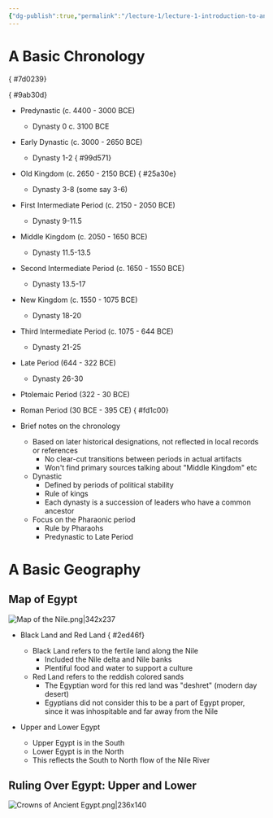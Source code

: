 ```yaml
---
{"dg-publish":true,"permalink":"/lecture-1/lecture-1-introduction-to-ancient-egypt/","tags":["gardenEntry"]}
---
```


# A Basic Chronology
{ #7d0239}

{ #9ab30d}

- Predynastic (c. 4400 - 3000 BCE)
	- Dynasty 0 c. 3100 BCE
- Early Dynastic (c. 3000 - 2650 BCE)
	- Dynasty 1-2
{ #99d571}

- Old Kingdom (c. 2650 - 2150 BCE)
{ #25a30e}

	- Dynasty 3-8 (some say 3-6)
- First Intermediate Period (c. 2150 - 2050 BCE)
	- Dynasty 9-11.5
- Middle Kingdom (c. 2050 - 1650 BCE)
	- Dynasty 11.5-13.5
- Second Intermediate Period (c. 1650 - 1550 BCE)
	- Dynasty 13.5-17
- New Kingdom (c. 1550 - 1075 BCE)
	- Dynasty 18-20
- Third Intermediate Period (c. 1075 - 644 BCE)
	- Dynasty 21-25
- Late Period (644 - 322 BCE)
	- Dynasty 26-30
- Ptolemaic Period (322 - 30 BCE)
- Roman Period (30 BCE - 395 CE)
{ #fd1c00}


- Brief notes on the chronology
	- Based on later historical designations, not reflected in local records or references
		- No clear-cut transitions between periods in actual artifacts
		- Won't find primary sources talking about "Middle Kingdom" etc
	- Dynastic
		- Defined by periods of political stability
		- Rule of kings
		- Each dynasty is a succession of leaders who have a common ancestor
	- Focus on the Pharaonic period
		- Rule by Pharaohs
		- Predynastic to Late Period

# A Basic Geography

## Map of Egypt
![Map of the Nile.png|342x237](/img/user/Images/Map%20of%20the%20Nile.png)
- Black Land and Red Land
{ #2ed46f}

	- Black Land refers to the fertile land along the Nile
		- Included the Nile delta and Nile banks
		- Plentiful food and water to support a culture
	- Red Land refers to the reddish colored sands
		- The Egyptian word for this red land was "deshret" (modern day desert)
		- Egyptians did not consider this to be a part of Egypt proper, since it was inhospitable and far away from the Nile
- Upper and Lower Egypt
	- Upper Egypt is in the South
	- Lower Egypt is in the North
	- This reflects the South to North flow of the Nile River
## Ruling Over Egypt: Upper and Lower
 ![Crowns of Ancient Egypt.png|236x140](/img/user/Images/Crowns%20of%20Ancient%20Egypt.png)
